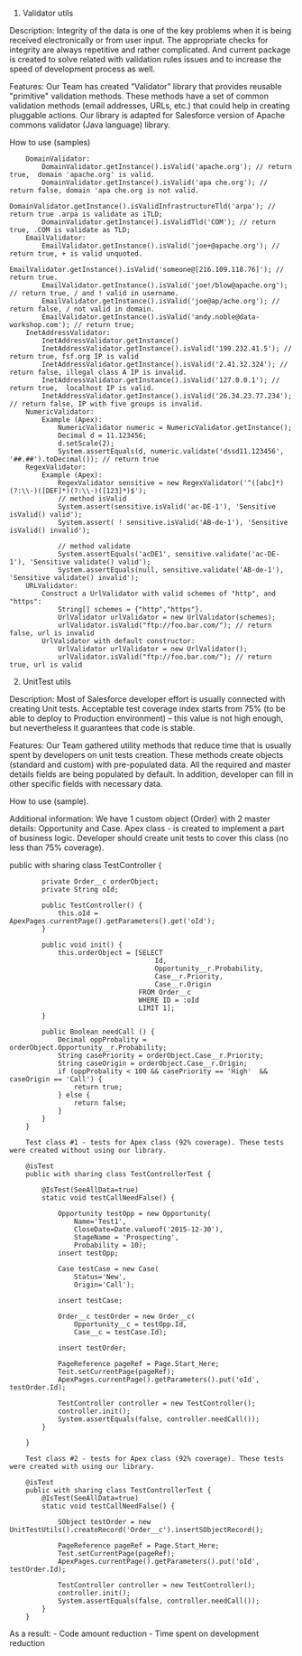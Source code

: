 1.	Validator utils

Description:
Integrity of the data is one of the key problems when it is being received electronically or from user input.
The appropriate checks for integrity are always repetitive and rather complicated. And current package is created to solve related with validation rules issues and to increase the speed of development process as well.

Features:
Our Team has created “Validator” library that provides reusable "primitive" validation methods.
These methods have a set of common validation methods (email addresses, URLs, etc.) that could help in creating pluggable actions.
Our library is adapted for Salesforce version of Apache commons validator (Java language) library.

How to use (samples)

		DomainValidator:
			DomainValidator.getInstance().isValid('apache.org'); // return true,  domain 'apache.org' is valid.
			DomainValidator.getInstance().isValid('apa che.org'); // return false, domain 'apa che.org is not valid.
			DomainValidator.getInstance().isValidInfrastructureTld('arpa'); // return true .arpa is validate as iTLD;
			DomainValidator.getInstance().isValidTld('COM'); // return true, .COM is validate as TLD;
		EmailValidator:
			EmailValidator.getInstance().isValid('joe+@apache.org'); // return true, + is valid unquoted.
			EmailValidator.getInstance().isValid('someone@[216.109.118.76]'); // return true.
			EmailValidator.getInstance().isValid('joe!/blow@apache.org'); // return true, / and ! valid in username.
			EmailValidator.getInstance().isValid('joe@ap/ache.org'); // return false, / not valid in domain.
			EmailValidator.getInstance().isValid('andy.noble@data-workshop.com'); // return true;
		InetAddressValidator:
			InetAddressValidator.getInstance()
			InetAddressValidator.getInstance().isValid('199.232.41.5'); // return true, fsf.org IP is valid
			InetAddressValidator.getInstance().isValid('2.41.32.324'); // return false, illegal class A IP is invalid.
			InetAddressValidator.getInstance().isValid('127.0.0.1'); // return true,  localhost IP is valid.
			InetAddressValidator.getInstance().isValid('26.34.23.77.234'); // return false, IP with five groups is invalid.
		NumericValidator:
			Example (Apex):
				NumericValidator numeric = NumericValidator.getInstance();
				Decimal d = 11.123456;
				d.setScale(2);
				System.assertEquals(d, numeric.validate('dssd11.123456', '##.##').toDecimal()); // return true
		RegexValidator:
			Example (Apex):
				RegexValidator sensitive = new RegexValidator('^([abc]*)(?:\\-)([DEF]*)(?:\\-)([123]*)$');
				// method isValid
				System.assert(sensitive.isValid('ac-DE-1'), 'Sensitive isValid() valid');
				System.assert( ! sensitive.isValid('AB-de-1'), 'Sensitive isValid() invalid');
				
				// method validate
				System.assertEquals('acDE1', sensitive.validate('ac-DE-1'), 'Sensitive validate() valid');
				System.assertEquals(null, sensitive.validate('AB-de-1'), 'Sensitive validate() invalid');
		URLValidator:
			Construct a UrlValidator with valid schemes of "http", and "https":
				String[] schemes = {"http","https"}.
				UrlValidator urlValidator = new UrlValidator(schemes);
				urlValidator.isValid("ftp://foo.bar.com/"); // return false, url is invalid
			UrlValidator with default constructor:
				UrlValidator urlValidator = new UrlValidator();
				urlValidator.isValid("ftp://foo.bar.com/"); // return true, url is valid

2. UnitTest utils

Description:
Most of Salesforce developer effort is usually connected with creating Unit tests. Acceptable test coverage index starts from 75% (to be able to deploy to Production environment) – this value is not high enough, but nevertheless it guarantees that code is stable.

Features:
Our Team gathered utility methods that reduce time that is usually spent by developers on unit tests creation. These methods create objects (standard and custom) with pre-populated data.
All the required and master details fields are being populated by default. In addition, developer can fill in other specific fields with necessary data.
	
How to use (sample).

Additional information: We have 1 custom object (Order) with 2 master details: Opportunity and Case.
		Apex class - is created to implement a part of business logic. Developer should create unit tests to cover this class (no less than 75% coverage).

public with sharing class TestController {
		
			private Order__c orderObject;
			private String oId;
			
			public TestController() {
				this.oId = ApexPages.currentPage().getParameters().get('oId');
			}
			
			public void init() {
				this.orderObject = [SELECT
										Id,
										Opportunity__r.Probability,
										Case__r.Priority,
										Case__r.Origin
									FROM Order__c
									WHERE ID = :oId
									LIMIT 1];
			}
			
			public Boolean needCall () {
				Decimal oppProbality = orderObject.Opportunity__r.Probability;
				String casePriority = orderObject.Case__r.Priority;
				String caseOrigin = orderObject.Case__r.Origin;
				if (oppProbality < 100 && casePriority == 'High'  && caseOrigin == 'Call') {
					return true;
				} else {
					return false;
				}
			}
		}

		Test class #1 - tests for Apex class (92% coverage). These tests were created without using our library.

		@isTest
		public with sharing class TestControllerTest {
			
			@IsTest(SeeAllData=true) 
			static void testCallNeedFalse() {
				
				Opportunity testOpp = new Opportunity(
					Name='Test1',
					CloseDate=Date.valueof('2015-12-30'),
					StageName = 'Prospecting',
					Probability = 10);
				insert testOpp;
				
				Case testCase = new Case(
					Status='New',
					Origin='Call');
					
				insert testCase;
				
				Order__c testOrder = new Order__c(
					Opportunity__c = testOpp.Id,
					Case__c = testCase.Id);
					
				insert testOrder;

				PageReference pageRef = Page.Start_Here;
				Test.setCurrentPage(pageRef);
				ApexPages.currentPage().getParameters().put('oId', testOrder.Id);
				
				TestController controller = new TestController();
				controller.init();
				System.assertEquals(false, controller.needCall());
			}

		}

		Test class #2 - tests for Apex class (92% coverage). These tests were created with using our library.

		@isTest
		public with sharing class TestControllerTest {			
			@IsTest(SeeAllData=true) 
			static void testCallNeedFalse() {
				
				SObject testOrder = new UnitTestUtils().createRecord('Order__c').insertSObjectRecord();
				
				PageReference pageRef = Page.Start_Here;
				Test.setCurrentPage(pageRef);
				ApexPages.currentPage().getParameters().put('oId', testOrder.Id);
				
				TestController controller = new TestController();
				controller.init();
				System.assertEquals(false, controller.needCall());
			}
		}
		
As a result:
		- Code amount reduction
		- Time spent on development reduction
